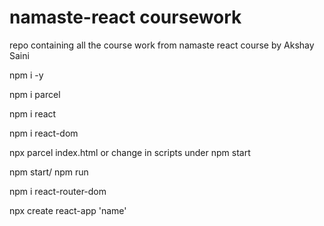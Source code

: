 # namaste-react coursework
repo containing all the course work from namaste react course by Akshay Saini

npm i -y

npm i parcel 

npm i react 

npm i react-dom

npx parcel index.html or change in scripts under npm start 

npm start/ npm run 

npm i react-router-dom

npx create react-app 'name'
